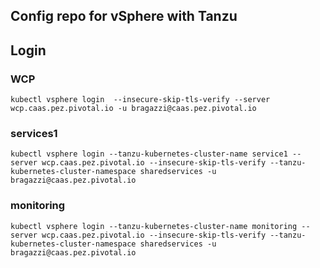 ## Config repo for vSphere with Tanzu

## Login

### WCP
    kubectl vsphere login  --insecure-skip-tls-verify --server wcp.caas.pez.pivotal.io -u bragazzi@caas.pez.pivotal.io

### services1
    kubectl vsphere login --tanzu-kubernetes-cluster-name service1 --server wcp.caas.pez.pivotal.io --insecure-skip-tls-verify --tanzu-kubernetes-cluster-namespace sharedservices -u bragazzi@caas.pez.pivotal.io

### monitoring
    kubectl vsphere login --tanzu-kubernetes-cluster-name monitoring --server wcp.caas.pez.pivotal.io --insecure-skip-tls-verify --tanzu-kubernetes-cluster-namespace sharedservices -u bragazzi@caas.pez.pivotal.io
